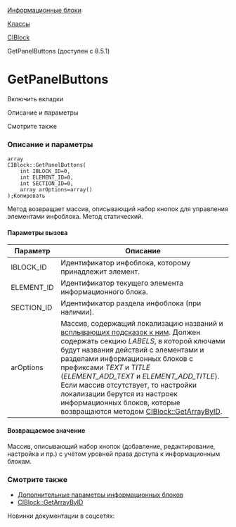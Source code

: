 [Информационные блоки](/api_help/iblock/index.php)

[Классы](/api_help/iblock/classes/index.php)

[CIBlock](/api_help/iblock/classes/ciblock/index.php)

GetPanelButtons (доступен с 8.5.1)

GetPanelButtons
===============

Включить вкладки

Описание и параметры

Смотрите также

### Описание и параметры

```
array
CIBlock::GetPanelButtons(
	int IBLOCK_ID=0,
	int ELEMENT_ID=0,
	int SECTION_ID=0,
	array arOptions=array()
);Копировать
```

Метод возвращает массив, описывающий набор кнопок для управления элементами инфоблока. Метод статический.

#### Параметры вызова

| Параметр | Описание |
| --- | --- |
| IBLOCK\_ID | Идентификатор инфоблока, которому принадлежит элемент. |
| ELEMENT\_ID | Идентификатор текущего элемента информационного блока. |
| SECTION\_ID | Идентификатор раздела инфоблока (при наличии). |
| arOptions | Массив, содержащий локализацию названий и [всплывающих подсказок к ним](/api_help/iblock/fields.php#fiblocklang). Должен содержать секцию *LABELS*, в которой ключами будут названия действий с элементами и разделами информационных блоков с префиксами *TEXT* и *TITLE* (*ELEMENT\_ADD\_TEXT* и *ELEMENT\_ADD\_TITLE*).    Если массив отсутствует, то настройки локализации берутся из настроек информационных блоков, которые возвращаются методом [CIBlock::GetArrayByID](/api_help/iblock/classes/ciblock/GetArrayByID.php). |

#### Возвращаемое значение

Массив, описывающий набор кнопок (добавление, редактирование, настройка и пр.) с учётом уровней права доступа к информационным блокам.

### Смотрите также

* [Дополнительные параметры информационных блоков](/api_help/iblock/fields.php#fiblocklang)
* [CIBlock::GetArrayByID](/api_help/iblock/classes/ciblock/GetArrayByID.php)

Новинки документации в соцсетях: